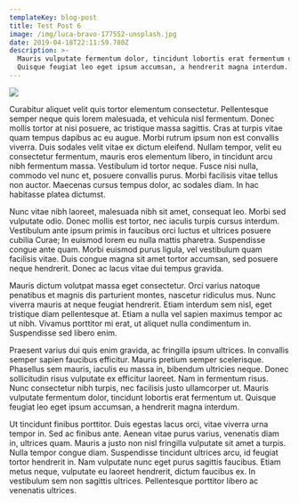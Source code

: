 ```yaml
---
templateKey: blog-post
title: Test Post 6
image: /img/luca-bravo-177552-unsplash.jpg
date: 2019-04-18T22:11:59.780Z
description: >-
  Mauris vulputate fermentum dolor, tincidunt lobortis erat fermentum ut.
  Quisque feugiat leo eget ipsum accumsan, a hendrerit magna interdum.
---
```

![](/img/jumbotron.jpg)

Curabitur aliquet velit quis tortor elementum consectetur. Pellentesque semper neque quis lorem malesuada, et vehicula nisl fermentum. Donec mollis tortor at nisi posuere, ac tristique massa sagittis. Cras at turpis vitae quam tempus dapibus ac eu augue. Morbi rutrum ipsum non est convallis viverra. Duis sodales velit vitae ex dictum eleifend. Nullam tempor, velit eu consectetur fermentum, mauris eros elementum libero, in tincidunt arcu nibh fermentum massa. Vestibulum id tortor neque. Fusce nisi nulla, commodo vel nunc et, posuere convallis purus. Morbi facilisis vitae tellus non auctor. Maecenas cursus tempus dolor, ac sodales diam. In hac habitasse platea dictumst.

Nunc vitae nibh laoreet, malesuada nibh sit amet, consequat leo. Morbi sed vulputate odio. Donec mollis est tortor, nec iaculis turpis cursus interdum. Vestibulum ante ipsum primis in faucibus orci luctus et ultrices posuere cubilia Curae; In euismod lorem eu nulla mattis pharetra. Suspendisse congue ante quam. Morbi euismod purus ligula, vel vestibulum quam facilisis vitae. Duis congue magna sit amet tortor accumsan, sed posuere neque hendrerit. Donec ac lacus vitae dui tempus gravida.

Mauris dictum volutpat massa eget consectetur. Orci varius natoque penatibus et magnis dis parturient montes, nascetur ridiculus mus. Nunc viverra mauris at neque feugiat hendrerit. Etiam interdum sem nisl, eget tristique diam pellentesque at. Etiam a nulla vel sapien maximus tempor ac ut nibh. Vivamus porttitor mi erat, ut aliquet nulla condimentum in. Suspendisse sed libero enim.

Praesent varius dui quis enim gravida, ac fringilla ipsum ultrices. In convallis semper sapien faucibus efficitur. Mauris pretium semper scelerisque. Phasellus sem mauris, iaculis eu massa in, bibendum ultricies neque. Donec sollicitudin risus vulputate ex efficitur laoreet. Nam in fermentum risus. Nunc consectetur nibh turpis, nec facilisis justo ullamcorper ut. Mauris vulputate fermentum dolor, tincidunt lobortis erat fermentum ut. Quisque feugiat leo eget ipsum accumsan, a hendrerit magna interdum.

Ut tincidunt finibus porttitor. Duis egestas lacus orci, vitae viverra urna tempor in. Sed ac finibus ante. Aenean vitae purus varius, venenatis diam in, ultrices quam. Mauris a justo non nisl fringilla vulputate sit amet a turpis. Nulla tempor congue diam. Suspendisse tincidunt ultrices arcu, id feugiat tortor hendrerit in. Nam vulputate nunc eget purus sagittis faucibus. Etiam metus neque, vulputate eu laoreet hendrerit, dictum faucibus ex. In vestibulum sem non sagittis ultrices. Pellentesque porttitor libero ac venenatis ultrices.
